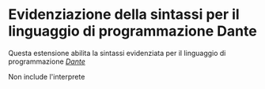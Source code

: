 # Evidenziazione della sintassi per il linguaggio di programmazione Dante

Questa estensione abilita la sintassi evidenziata per il linguaggio di programmazione [_Dante_](https://github.com/MatMasIt/dante-lang)

Non include l'interprete